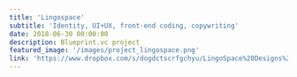 ```yaml
---
title: 'Lingospace'
subtitle: 'Identity, UI+UX, front-end coding, copywriting'
date: 2018-06-30 00:00:00
description: Blueprint.vc project
featured_image: '/images/project_lingospace.png'
link: 'https://www.dropbox.com/s/dogdctscrfgchyu/LingoSpace%20Designs%20%26%20Style%20Guide.png?dl=0'
---
```

